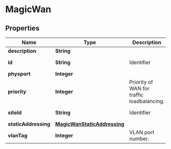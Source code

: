 

# MagicWan


## Properties

| Name | Type | Description | Notes |
|------------ | ------------- | ------------- | -------------|
|**description** | **String** |  |  [optional] |
|**id** | **String** | Identifier |  [optional] [readonly] |
|**physport** | **Integer** |  |  [optional] |
|**priority** | **Integer** | Priority of WAN for traffic loadbalancing. |  [optional] |
|**siteId** | **String** | Identifier |  [optional] [readonly] |
|**staticAddressing** | [**MagicWanStaticAddressing**](MagicWanStaticAddressing.md) |  |  [optional] |
|**vlanTag** | **Integer** | VLAN port number. |  [optional] |



